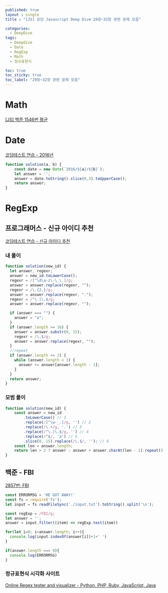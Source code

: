 ```yaml
---
published: true
layout : single
title : "[JS] 모던 Javascript Deep Dive 29장~32장 관련 문제 모음"

categories:
  - DeepDive
tags:
  - Deepdive
  - Date
  - RegExp
  - Math
  - 정규표현식

toc: true
toc_sticky: true
toc_label: "29장~32장 관련 문제 모음"
--- 
```


# Math

[[JS] 백준 1546번 평균](https://himyne.github.io/baekjoon/boj-1546/)

# Date

[코딩테스트 연습 - 2016년](https://school.programmers.co.kr/learn/courses/30/lessons/12901)

```jsx
function solution(a, b) {
    const date = new Date(`2016/${a}/${b}`);
    let answer = '';
    answer = date.toString().slice(0,3).toUpperCase();
    return answer;
}
```

# RegExp

## 프로그래머스 - 신규 아이디 추천

[코딩테스트 연습 - 신규 아이디 추천](https://school.programmers.co.kr/learn/courses/30/lessons/72410?language=javascript)

### 내 풀이

```jsx
function solution(new_id) {
  let answer, regexr;
  answer = new_id.toLowerCase();
  regexr = /[^\d\a-z\-\_\.]/g; 
  answer = answer.replace(regexr, "");
  regexr = /\.{2,}/g;
  answer = answer.replace(regexr, ".");
  regexr = /^\.|\.$/g;
  answer = answer.replace(regexr, "");

  if (answer === "") {
    answer = "a";
  }
  if (answer.length >= 16) {
    answer = answer.substr(0, 15);
    regexr = /\.$/g;
    answer = answer.replace(regexr, "");
  }
  //repeat
  if (answer.length <= 2) {
    while (answer.length < 3) {
      answer += answer[answer.length - 1];
    }
  }
  return answer;
}
```

### 모범 풀이

```jsx
function solution(new_id) {
    const answer = new_id
        .toLowerCase() // 1
        .replace(/[^\w-_.]/g, '') // 2
        .replace(/\.+/g, '.') // 3
        .replace(/^\.|\.$/g, '') // 4
        .replace(/^$/, 'a') // 5
        .slice(0, 15).replace(/\.$/, ''); // 6
    const len = answer.length;
    return len > 2 ? answer : answer + answer.charAt(len - 1).repeat(3 - len);
}
```

## 백준 - FBI

[2857번: FBI](https://www.acmicpc.net/problem/2857)

```jsx
const ERRORMSG = 'HE GOT AWAY!'
const fs = require('fs');
let input = fs.readFileSync('./input.txt').toString().split('\n');

const regExp = /FBI/g;
let answer = '';
answer = input.filter((item) => regExp.test(item))

for(let i=0; i<answer.length; i++){
  console.log(input.indexOf(answer[i])+1+' ')
}

if(answer.length === 0){
  console.log(ERRORMSG)
}
```

### 정규표현식 시각화 사이트

[Online Regex tester and visualizer - Python, PHP, Ruby, JavaScript, Java](https://extendsclass.com/regex-tester.html)